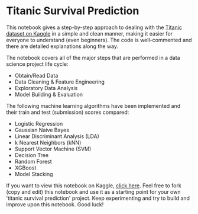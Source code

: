 # Titanic Survival Prediction
This notebook gives a step-by-step approach to dealing with the [Titanic dataset on Kaggle](https://www.kaggle.com/c/titanic) in a simple and clean manner, making it easier for everyone to understand (even beginners). The code is well-commented and there are detailed explanations along the way.

The notebook covers all of the major steps that are performed in a data science project life cycle:
- Obtain/Read Data
- Data Cleaning & Feature Engineering
- Exploratory Data Analysis
- Model Building & Evaluation

The following machine learning algorithms have been implemented and their train and test (submission) scores compared:
- Logistic Regression
- Gaussian Naive Bayes
- Linear Discriminant Analysis (LDA)
- k Nearest Neighbors (kNN)
- Support Vector Machine (SVM)
- Decision Tree
- Random Forest
- XGBoost
- Model Stacking

If you want to view this notebook on Kaggle, [click here](https://www.kaggle.com/abdullahabid10/titanic-survival-prediction-complete-tutorial). Feel free to fork (copy and edit) this notebook and use it as a starting point for your own 'titanic survival prediction' project. Keep experimenting and try to build and improve upon this notebook. Good luck!
